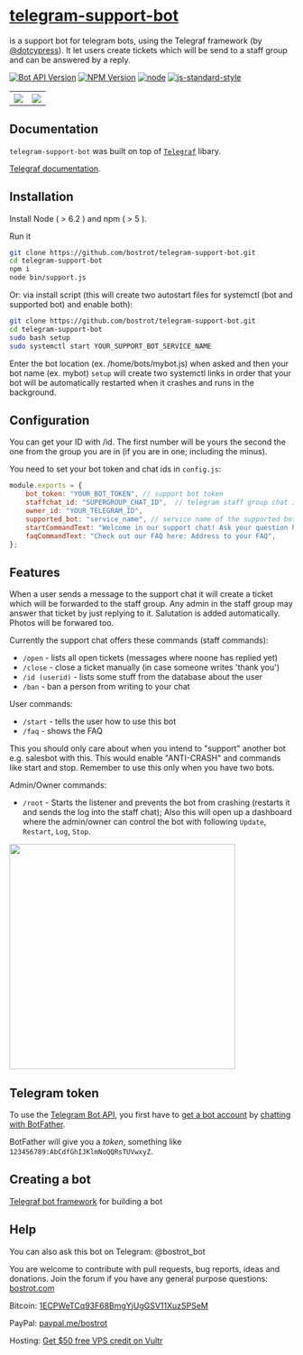 # [telegram-support-bot](https://github.com/bostrot/telegram-support-bot)
is a support bot for telegram bots, using the Telegraf framework (by [@dotcypress](https://github.com/dotcypress)). It let users create tickets which will be send to a staff group and can be answered by a reply.

[![Bot API Version](https://img.shields.io/badge/Bot%20API-v3.1-f36caf.svg?style=flat-square)](https://core.telegram.org/bots/api)
[![NPM Version](https://img.shields.io/npm/v/telegraf.svg?style=flat-square)](https://www.npmjs.com/)
[![node](https://img.shields.io/node/v/telegraf.svg?style=flat-square)](https://www.npmjs.com/package/)
[![js-standard-style](https://img.shields.io/badge/code%20style-standard-brightgreen.svg?style=flat-square)](http://standardjs.com/)

<table>
<tr>
<th><img src="https://puu.sh/wyvPd/8dde465527.jpg" /></th>
<th><img src="https://puu.sh/wyvxD/35a3b70290.jpg" /></th>
</tr>
</table>

## Documentation

`telegram-support-bot` was built on top of [`Telegraf`](https://github.com/telegraf/telegraf) libary.

[Telegraf documentation](http://telegraf.js.org).

## Installation

Install Node ( > 6.2 ) and npm ( > 5 ).

Run it
```bash
git clone https://github.com/bostrot/telegram-support-bot.git
cd telegram-support-bot
npm i
node bin/support.js
```

Or: via install script (this will create two autostart files for systemctl (bot and supported bot) and enable both):

```bash
git clone https://github.com/bostrot/telegram-support-bot.git
cd telegram-support-bot
sudo bash setup
sudo systemctl start YOUR_SUPPORT_BOT_SERVICE_NAME
```

Enter the bot location (ex. /home/bots/mybot.js) when asked and then your bot name (ex. mybot)
`setup` will create two systemctl links in order that your bot will be automatically restarted when it crashes and runs in the background.

## Configuration

You can get your ID with /id. The first number will be yours the second the one from the group you are in (if you are in one; including the minus).

You need to set your bot token and chat ids in `config.js`:

```js
module.exports = {
    bot_token: "YOUR_BOT_TOKEN", // support bot token
    staffchat_id: "SUPERGROUP_CHAT_ID",  // telegram staff group chat id eg. -123456789
    owner_id: "YOUR_TELEGRAM_ID",
    supported_bot: "service_name", // service name of the supported bot leave empty if you don't have one
    startCommandText: "Welcome in our support chat! Ask your question here.",
    faqCommandText: "Check out our FAQ here: Address to your FAQ",
};
```

## Features

When a user sends a message to the support chat it will create a ticket which will be forwarded to the staff group. Any admin in the staff group may answer that ticket by just replying to it. Salutation is added automatically. Photos will be forwared too.

Currently the support chat offers these commands (staff commands):
* `/open` - lists all open tickets (messages where noone has replied yet)
* `/close` - close a ticket manually (in case someone writes 'thank you')
* `/id (userid)` - lists some stuff from the database about the user
* `/ban` - ban a person from writing to your chat

User commands:
* `/start` - tells the user how to use this bot
* `/faq` - shows the FAQ

This you should only care about when you intend to "support" another bot e.g. salesbot with this. This would enable "ANTI-CRASH" and commands like start and stop. Remember to use this only when you have two bots.

Admin/Owner commands:
* `/root` - Starts the listener and prevents the bot from crashing (restarts it and sends the log into the staff chat); Also this will open up a dashboard where the admin/owner can control the bot with following `Update`, `Restart`, `Log`, `Stop`.

<img src="https://puu.sh/wywe5/a4c3cee0b7.png" width="400" height="400" />

## Telegram token

To use the [Telegram Bot API](https://core.telegram.org/bots/api), 
you first have to [get a bot account](https://core.telegram.org/bots) 
by [chatting with BotFather](https://core.telegram.org/bots#6-botfather).

BotFather will give you a *token*, something like `123456789:AbCdfGhIJKlmNoQQRsTUVwxyZ`.

## Creating a bot

[Telegraf bot framework](https://github.com/telegraf/telegraf) for building a bot


## Help

You can also ask this bot on Telegram: @bostrot_bot

You are welcome to contribute with pull requests, bug reports, ideas and donations. Join the forum if you have any general purpose questions: [bostrot.com](https://www.bostrot.com)

Bitcoin: [1ECPWeTCq93F68BmgYjUgGSV11XuzSPSeM](https://www.blockchain.com/btc/payment_request?address=1ECPWeTCq93F68BmgYjUgGSV11XuzSPSeM&currency=USD&nosavecurrency=true&message=Bostrot)

PayPal: [paypal.me/bostrot](https://paypal.me/bostrot)

Hosting: [Get $50 free VPS credit on Vultr](https://www.bostrot.com/?ref=hosting)
